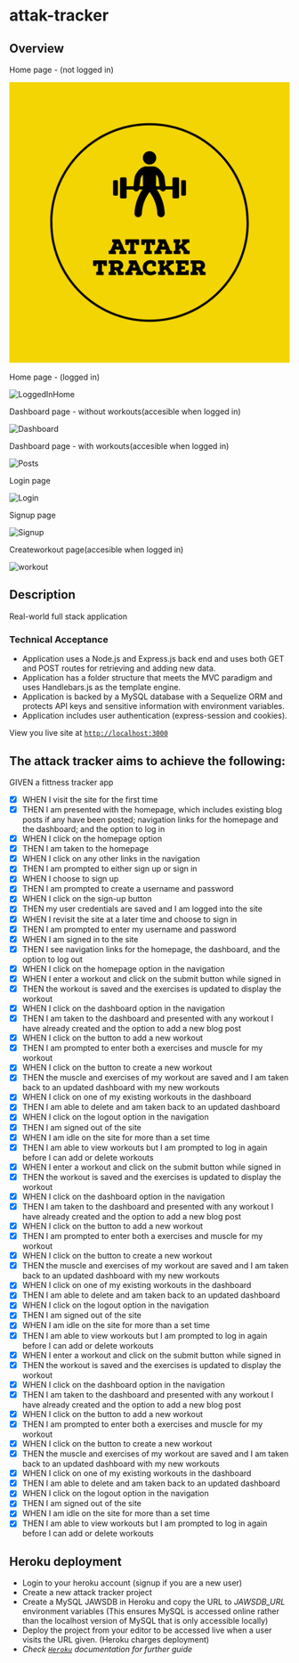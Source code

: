 # attak-tracker

## Overview

Home page - (not logged in)

![Home](AttakTracker-logos.jpeg)

Home page - (logged in)

![LoggedInHome]()

Dashboard page - without workouts(accesible when logged in)

![Dashboard]()

Dashboard page - with workouts(accesible when logged in)

![Posts]()

Login page

![Login]()

Signup page

![Signup]()

Createworkout page(accesible when logged in)

![workout]()

## Description

Real-world full stack application

### Technical Acceptance
* Application uses a Node.js and Express.js back end and uses both GET and POST routes for retrieving and adding new data.
* Application has a folder structure that meets the MVC paradigm and uses Handlebars.js as the template engine.
* Application is backed by a MySQL database with a Sequelize ORM and protects API keys and sensitive information with environment variables.
* Application includes user authentication (express-session and cookies).

View you live site at [`http://localhost:3000`](http://localhost:3000)

## The attack tracker aims to achieve the following:

GIVEN a fittness tracker app

- [x] WHEN I visit the site for the first time
- [x] THEN I am presented with the homepage, which includes existing blog posts if any have been posted; navigation links for the homepage and the dashboard; and the option to log in
- [x] WHEN I click on the homepage option
- [x] THEN I am taken to the homepage
- [x] WHEN I click on any other links in the navigation
- [x] THEN I am prompted to either sign up or sign in
- [x] WHEN I choose to sign up
- [x] THEN I am prompted to create a username and password
- [x] WHEN I click on the sign-up button
- [x] THEN my user credentials are saved and I am logged into the site
- [x] WHEN I revisit the site at a later time and choose to sign in
- [x] THEN I am prompted to enter my username and password
- [x] WHEN I am signed in to the site
- [x] THEN I see navigation links for the homepage, the dashboard, and the option to log out
- [x] WHEN I click on the homepage option in the navigation
- [x] WHEN I enter a workout and click on the submit button while signed in
- [x] THEN the workout is saved and the exercises is updated to display the workout
- [x] WHEN I click on the dashboard option in the navigation
- [x] THEN I am taken to the dashboard and presented with any workout I have already created and the option to add a new blog post
- [x] WHEN I click on the button to add a new workout
- [x] THEN I am prompted to enter both a exercises and muscle for my workout
- [x] WHEN I click on the button to create a new workout
- [x] THEN the muscle and exercises of my workout are saved and I am taken back to an updated dashboard with my new workouts
- [x] WHEN I click on one of my existing workouts in the dashboard
- [x] THEN I am able to delete and am taken back to an updated dashboard
- [x] WHEN I click on the logout option in the navigation
- [x] THEN I am signed out of the site
- [x] WHEN I am idle on the site for more than a set time
- [x] THEN I am able to view workouts but I am prompted to log in again before I can add or delete workouts
- [x] WHEN I enter a workout and click on the submit button while signed in
- [x] THEN the workout is saved and the exercises is updated to display the workout
- [x] WHEN I click on the dashboard option in the navigation
- [x] THEN I am taken to the dashboard and presented with any workout I have already created and the option to add a new blog post
- [x] WHEN I click on the button to add a new workout
- [x] THEN I am prompted to enter both a exercises and muscle for my workout
- [x] WHEN I click on the button to create a new workout
- [x] THEN the muscle and exercises of my workout are saved and I am taken back to an updated dashboard with my new workouts
- [x] WHEN I click on one of my existing workouts in the dashboard
- [x] THEN I am able to delete and am taken back to an updated dashboard
- [x] WHEN I click on the logout option in the navigation
- [x] THEN I am signed out of the site
- [x] WHEN I am idle on the site for more than a set time
- [x] THEN I am able to view workouts but I am prompted to log in again before I can add or delete workouts
- [x] WHEN I enter a workout and click on the submit button while signed in
- [x] THEN the workout is saved and the exercises is updated to display the workout
- [x] WHEN I click on the dashboard option in the navigation
- [x] THEN I am taken to the dashboard and presented with any workout I have already created and the option to add a new blog post
- [x] WHEN I click on the button to add a new workout
- [x] THEN I am prompted to enter both a exercises and muscle for my workout
- [x] WHEN I click on the button to create a new workout
- [x] THEN the muscle and exercises of my workout are saved and I am taken back to an updated dashboard with my new workouts
- [x] WHEN I click on one of my existing workouts in the dashboard
- [x] THEN I am able to delete and am taken back to an updated dashboard
- [x] WHEN I click on the logout option in the navigation
- [x] THEN I am signed out of the site
- [x] WHEN I am idle on the site for more than a set time
- [x] THEN I am able to view workouts but I am prompted to log in again before I can add or delete workouts

## Heroku deployment

- Login to your heroku account (signup if you are a new user)
- Create a new attack tracker project
- Create a MySQL JAWSDB in Heroku and copy the URL to _JAWSDB_URL_ environment variables (This ensures MySQL is accessed online rather than the localhost version of MySQL that is only accessible locally)
- Deploy the project from your editor to be accessed live when a user visits the URL given. (Heroku charges deployment)
- _Check [`Heroku`](https://devcenter.heroku.com/categories/reference) documentation for further guide_
